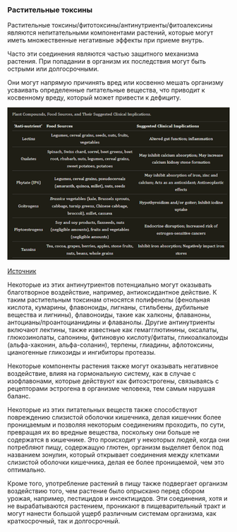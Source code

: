 ### **Растительные токсины**

Растительные токсины/фитотоксины/антинутриенты/фитоалексины являются непитательными компонентами растений, которые могут иметь множественные негативные эффекты при приеме внутрь. 

Часто эти соединения являются частью защитного механизма растения. При попадании в организм их последствия могут быть острыми или долгосрочными. 

Они могут напрямую причинять вред или косвенно мешать организму усваивать определенные питательные вещества, что приводит к косвенному вреду, который может привести к дефициту.

![1749452749382](image/17_Растительные_токсины/1749452749382.png)

[Источник]([https://www.ncbi.nlm.nih.gov/pmc/articles/PMC7600777/](https://www.ncbi.nlm.nih.gov/pmc/articles/PMC7600777/))

Некоторые из этих антинутриентов потенциально могут оказывать благотворное воздействие, например, антиоксидантное действие. К таким растительным токсинам относятся полифенолы (фенольная кислота, кумарины, флавоноиды, лигнаны, стильбены, дубильные вещества и лигнины), флавоноиды, такие как халконы, флаваноны, антоцианы/проантоцианидины и флаванолы. Другие антинутриенты включают лектины, также известные как гемагглютинины, оксалаты, глюкозинолаты, сапонины, фитиновую кислоту/фитаты, гликоалкалоиды (альфа-хаконин, альфа-соланин), терпены, глиадины, афлотоксины, цианогенные гликозиды и ингибиторы протеазы.

Некоторые компоненты растения также могут оказывать негативное воздействие, влияя на гормональную систему, как в случае с изофлавонами, которые действуют как фитоэстрогены, связываясь с рецепторами эстрогена в организме человека, тем самым нарушая баланс.

Некоторые из этих питательных веществ также способствуют повреждению слизистой оболочки кишечника, делая кишечник более проницаемым и позволяя некоторым соединениям проходить, по сути, превращая их во вредные вещества, поскольку они больше не содержатся в кишечнике. Это происходит у некоторых людей, когда они потребляют пищу, содержащую глютен, организм выделяет белок под названием зонулин, который открывает соединения между клетками слизистой оболочки кишечника, делая ее более проницаемой, чем это оптимально.

Кроме того, употребление растений в пищу также подвергает организм воздействию того, чем растение было опрыскано перед сбором урожая, например, пестицидов и инсектицидов. Эти соединения, хотя и не вырабатываются растением, проникают в пищеварительный тракт и могут нанести большой ущерб различным системам организма, как краткосрочный, так и долгосрочный.
